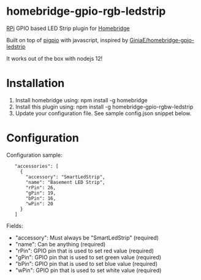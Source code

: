 # homebridge-gpio-rgb-ledstrip
[RPi](https://www.raspberrypi.org) GPIO based LED Strip plugin for [Homebridge](https://github.com/nfarina/homebridge)

Built on top of [pigpio](https://www.npmjs.com/package/pigpio) with javascript, inspired by [GiniaE/homebridge-gpio-ledstrip](https://github.com/GiniaE/homebridge-gpio-ledstrip)

It works out of the box with nodejs 12!

# Installation

1. Install homebridge using: npm install -g homebridge
2. Install this plugin using: npm install -g homebridge-gpio-rgbw-ledstrip
3. Update your configuration file. See sample config.json snippet below.

# Configuration

Configuration sample:

 ```
    "accessories": [
      {
        "accessory": "SmartLedStrip",
        "name": "Basement LED Strip",
        "rPin": 26,
        "gPin": 19,
        "bPin": 16,
        "wPin": 20
      }
    ]
```

Fields:

* "accessory": Must always be "SmartLedStrip" (required)
* "name": Can be anything (required)
* "rPin": GPIO pin that is used to set red value (required)
* "gPin": GPIO pin that is used to set green value (required)
* "bPin": GPIO pin that is used to set blue value (required)
* "wPin": GPIO pin that is used to set white value (required)
